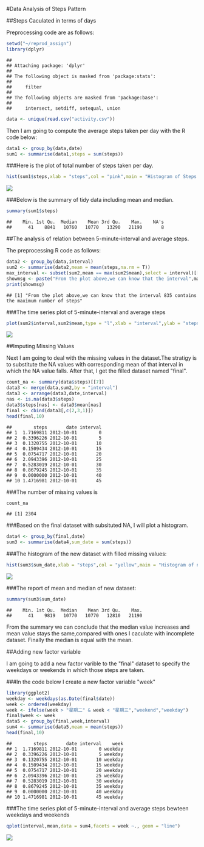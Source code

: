 #Data Analysis of Steps Pattern


##Steps Caculated in terms of days


Preprocessing code are as follows:


```r
setwd("~/reprod_assign")
library(dplyr)
```

```
## 
## Attaching package: 'dplyr'
## 
## The following object is masked from 'package:stats':
## 
##     filter
## 
## The following objects are masked from 'package:base':
## 
##     intersect, setdiff, setequal, union
```

```r
data <- unique(read.csv("activity.csv"))
```

Then I am going to compute the average steps taken per day with the R code below:


```r
data1 <- group_by(data,date)
sum1 <- summarise(data1,steps = sum(steps))
```

###Here is the plot of total number of steps taken per day.


```r
hist(sum1$steps,xlab = "steps",col = "pink",main = "Histogram of Steps taken per day")
```

![](PA1_template_files/figure-html/unnamed-chunk-3-1.png) 

###Below is the summary of tidy data including mean and median.

```r
summary(sum1$steps)
```

```
##    Min. 1st Qu.  Median    Mean 3rd Qu.    Max.    NA's 
##      41    8841   10760   10770   13290   21190       8
```


##The analysis of relation between 5-minute-interval and average steps.


The preprocessing R code as follows:


```r
data2 <- group_by(data,interval)
sum2 <- summarise(data2,mean = mean(steps,na.rm = T))
max_interval <- subset(sum2,mean == max(sum2$mean),select = interval)[[1]]
showmsg <- paste("From the plot above,we can know that the interval",max_interval,"contains the maximum number of steps",sep = " ")
print(showmsg)
```

```
## [1] "From the plot above,we can know that the interval 835 contains the maximum number of steps"
```

###The time series plot of 5-minute-interval and average steps


```r
plot(sum2$interval,sum2$mean,type = "l",xlab = "interval",ylab = "steps",col = "red")
```

![](PA1_template_files/figure-html/unnamed-chunk-6-1.png) 


##Imputing Missing Values


Next I am going to deal with the missing values in the dataset.The stratigy is to substitute the NA values with corresponding mean of that interval in which the NA value falls. After that, I get the filled dataset named "final".


```r
count_na <- summary(data$steps)[[7]]
data3 <- merge(data,sum2,by = "interval")
data3 <- arrange(data3,date,interval)
nas <- is.na(data3$steps)
data3$steps[nas] <- data3$mean[nas]
final <- cbind(data3[,c(2,3,1)])
head(final,10)
```

```
##        steps       date interval
## 1  1.7169811 2012-10-01        0
## 2  0.3396226 2012-10-01        5
## 3  0.1320755 2012-10-01       10
## 4  0.1509434 2012-10-01       15
## 5  0.0754717 2012-10-01       20
## 6  2.0943396 2012-10-01       25
## 7  0.5283019 2012-10-01       30
## 8  0.8679245 2012-10-01       35
## 9  0.0000000 2012-10-01       40
## 10 1.4716981 2012-10-01       45
```

###The number of missing values is 

```r
count_na
```

```
## [1] 2304
```

###Based on the final dataset with subsituted NA, I will plot a histogram.

```r
data4 <- group_by(final,date)
sum3 <- summarise(data4,sum_date = sum(steps))
```

###The histogram of the new dataset with filled missing values:


```r
hist(sum3$sum_date,xlab = "steps",col = "yellow",main = "Histogram of new dataset")
```

![](PA1_template_files/figure-html/unnamed-chunk-10-1.png) 

###The report of mean and median of new dataset:


```r
summary(sum3$sum_date)
```

```
##    Min. 1st Qu.  Median    Mean 3rd Qu.    Max. 
##      41    9819   10770   10770   12810   21190
```

From the summary we can conclude that the median value increases and mean value stays the same,compared with ones I caculate with incomplete dataset. Finally the median is equal with the mean.


##Adding new factor variable


I am going to add a new factor varible to the "final" dataset to specify the weekdays or weekends in which those steps are taken.

###In the code below I create a new factor variable "week"


```r
library(ggplot2)
weekday <- weekdays(as.Date(final$date))
week <- ordered(weekday)
week <- ifelse(week > "星期二" & week < "星期三","weekend","weekday")
final$week <- week
data5 <- group_by(final,week,interval)
sum4 <- summarise(data5,mean = mean(steps))
head(final,10)
```

```
##        steps       date interval    week
## 1  1.7169811 2012-10-01        0 weekday
## 2  0.3396226 2012-10-01        5 weekday
## 3  0.1320755 2012-10-01       10 weekday
## 4  0.1509434 2012-10-01       15 weekday
## 5  0.0754717 2012-10-01       20 weekday
## 6  2.0943396 2012-10-01       25 weekday
## 7  0.5283019 2012-10-01       30 weekday
## 8  0.8679245 2012-10-01       35 weekday
## 9  0.0000000 2012-10-01       40 weekday
## 10 1.4716981 2012-10-01       45 weekday
```

###The time series plot of 5-minute-interval and average steps bewteen weekdays and weekends


```r
qplot(interval,mean,data = sum4,facets = week ~., geom = "line")
```

![](PA1_template_files/figure-html/unnamed-chunk-13-1.png) 
